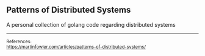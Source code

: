 ## Patterns of Distributed Systems

A personal collection of golang code regarding distributed systems 

---

<sup>References:</sup>  
<sup>https://martinfowler.com/articles/patterns-of-distributed-systems/ </sup>